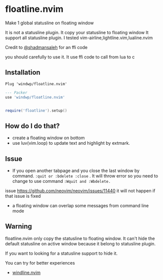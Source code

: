 # floatline.nvim
Make 1 global statusline on floating window

It is not a statusline plugin. It copy your statusline to floating window
It support all statusline plugin.
I tested vim-airline,lightline.vim,lualine.nvim

Credit to [@shadmansaleh](https://github.com/shadmansaleh/) for an ffi code

you should carefully to use it. It use ffi code to call from lua to c

## Installation

``` vim
Plug 'windwp/floatline.nvim'
```

```lua
--- Packer
use 'windwp/floatline.nvim'


require('floatline').setup()
```


## How do I do that?

* create a floating window on bottom
* use luv(vim.loop) to update text and highlight by extmark.

## Issue
- If you open another tabpage and you close the last window by command.
`:quit or :bdelete :close` . It will throw error so you need to change to use
command `:Wquit and :Wbdelete.`

issue https://github.com/neovim/neovim/issues/11440 it will not happen if that issue is fixed

- a floating window can overlap some messages from command line mode

## Warning
floatline.nvim only copy the statusline to floating window.
It can't hide the default statusline on active window because it belong to
statusline plugin.


If you want to looking for a statusline support to hide it.

You can try for better experiences
* [windline.nvim](https://github.com/windwp/windline.nvim)
